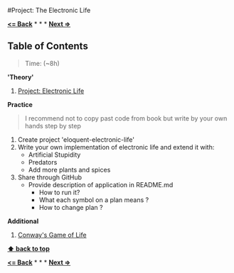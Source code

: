 #Project: The Electronic Life

**[<= Back](high-order-func-and-life-of-objects.md)**		*	*	*	**[Next =>](error-handing.md)**

## Table of Contents

> Time: (~8h)

**'Theory'**

1. [Project: Electronic Life](http://eloquentjavascript.net/07_elife.html)

**Practice**

> I recommend not to copy past code from book but write by your own hands step by step

1.  Create project 'eloquent-electronic-life'
1.  Write your own implementation of electronic life and extend it with:
	* Artificial Stupidity
	* Predators
	* Add more plants and spices 
1. Share through GitHub
	* Provide description of application in README.md
		* How to run it? 
		* What each symbol on a plan means ?
		* How to change plan ?

**Additional**

1. [Conway's Game of Life](http://en.wikipedia.org/wiki/Conway%27s_Game_of_Life)


**[⬆ back to top](#table-of-contents)**

**[<= Back](high-order-func-and-life-of-objects.md)**		*	*	*	**[Next =>](error-handing.md)**





